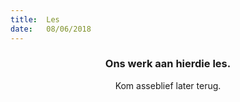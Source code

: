 ```yaml
---
title:  Les
date:   08/06/2018
---
```


### <center>Ons werk aan hierdie les.</center>
<center>Kom asseblief later terug.</center>